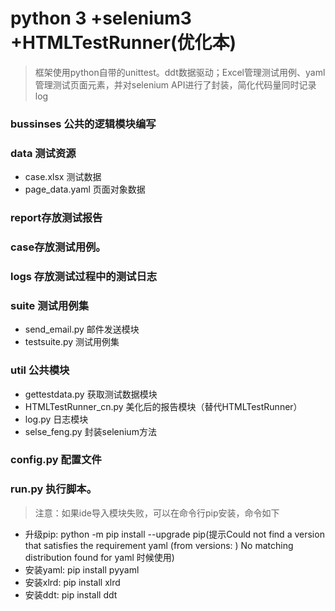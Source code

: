 
# python 3 +selenium3 +HTMLTestRunner(优化本)

>框架使用python自带的unittest。ddt数据驱动；Excel管理测试用例、yaml管理测试页面元素，并对selenium API进行了封装，简化代码量同时记录log
###  bussinses 公共的逻辑模块编写
###  data 测试资源
 - case.xlsx 测试数据
 - page_data.yaml 页面对象数据

###  report存放测试报告
###  case存放测试用例。
###  logs 存放测试过程中的测试日志
###  suite  测试用例集
 - send_email.py 邮件发送模块
 - testsuite.py 测试用例集

### util 公共模块
 - gettestdata.py 获取测试数据模块
 - HTMLTestRunner_cn.py 美化后的报告模块（替代HTMLTestRunner）
 - log.py 日志模块
 - selse_feng.py 封装selenium方法

###  config.py 配置文件
###   run.py  执行脚本。

>注意：如果ide导入模块失败，可以在命令行pip安装，命令如下
- 升级pip:   python -m pip install --upgrade pip(提示Could not find a version that satisfies the requirement yaml (from versions: )
No matching distribution found for yaml 时候使用)
- 安装yaml:  pip install pyyaml
- 安装xlrd:  pip install xlrd
- 安装ddt:   pip install ddt
